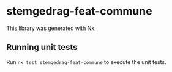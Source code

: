 # stemgedrag-feat-commune

This library was generated with [Nx](https://nx.dev).

## Running unit tests

Run `nx test stemgedrag-feat-commune` to execute the unit tests.
